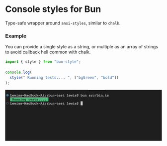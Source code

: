 # Console styles for Bun

Type-safe wrapper around `ansi-styles`, similar to `chalk`.

### Example

You can provide a single style as a string, or multiple as an array of strings
to avoid callback hell common with chalk.

```ts
import { style } from "bun-style";

console.log(
  style(" Running tests.... ", ["bgGreen", "bold"])
);
```

![](/assets/example.png)